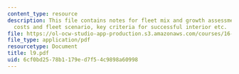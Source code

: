 ```yaml
---
content_type: resource
description: This file contains notes for fleet mix and growth assessment, airline
  costs and fleet scenario, key criteria for successful interior etc.
file: https://ol-ocw-studio-app-production.s3.amazonaws.com/courses/16-885j-aircraft-systems-engineering-fall-2004/6cf0bd2578b1179ed7f54c9898a60998_l9.pdf
file_type: application/pdf
resourcetype: Document
title: l9.pdf
uid: 6cf0bd25-78b1-179e-d7f5-4c9898a60998
---
```

